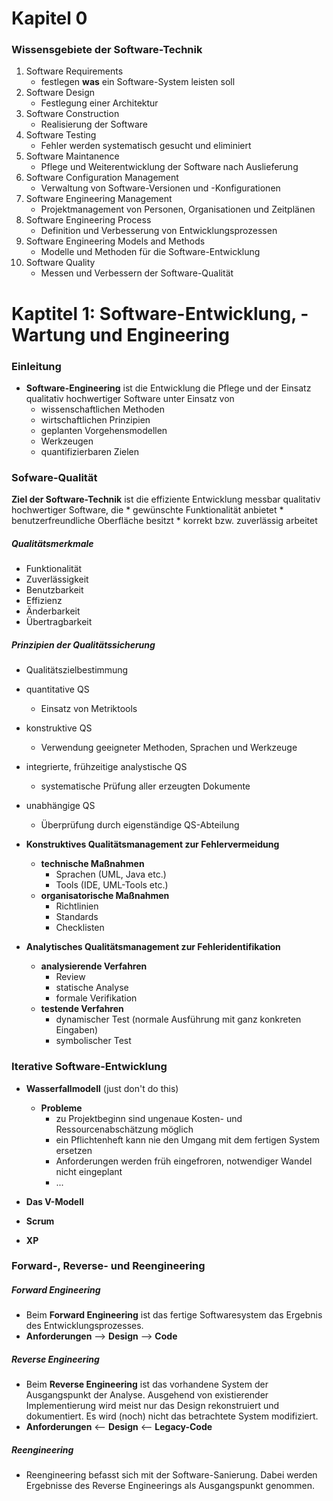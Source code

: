 # Kapitel 0

### Wissensgebiete der Software-Technik
1) Software Requirements
    * festlegen **was** ein Software-System leisten soll
2) Software Design
    * Festlegung einer Architektur
3) Software Construction
    * Realisierung der Software
4) Software Testing
    * Fehler werden systematisch gesucht und eliminiert
5) Software Maintanence
    * Pflege und Weiterentwicklung der Software nach Auslieferung
6) Software Configuration Management
    * Verwaltung von Software-Versionen und -Konfigurationen
7) Software Engineering Management
    * Projektmanagement von Personen, Organisationen und Zeitplänen
8) Software Engineering Process
    * Definition und Verbesserung von Entwicklungsprozessen
9) Software Engineering Models and Methods
    * Modelle und Methoden für die Software-Entwicklung
10) Software Quality
    * Messen und Verbessern der Software-Qualität

# Kaptitel 1: Software-Entwicklung, -Wartung und Engineering

### Einleitung

* **Software-Engineering** ist die Entwicklung die Pflege und der Einsatz qualitativ hochwertiger Software unter Einsatz von
    * wissenschaftlichen Methoden
    * wirtschaftlichen Prinzipien
    * geplanten Vorgehensmodellen
    * Werkzeugen
    * quantifizierbaren Zielen

### Sofware-Qualität

**Ziel der Software-Technik** ist die effiziente Entwicklung messbar qualitativ hochwertiger Software, die
    * gewünschte Funktionalität anbietet
    * benutzerfreundliche Oberfläche besitzt
    * korrekt bzw. zuverlässig arbeitet

##### Qualitätsmerkmale
* Funktionalität
* Zuverlässigkeit
* Benutzbarkeit
* Effizienz
* Änderbarkeit
* Übertragbarkeit

##### Prinzipien der Qualitätssicherung
* Qualitätszielbestimmung
* quantitative QS 
    * Einsatz von Metriktools
* konstruktive QS
    * Verwendung geeigneter Methoden, Sprachen und Werkzeuge
* integrierte, frühzeitige analystische QS
    * systematische Prüfung aller erzeugten Dokumente
* unabhängige QS
    * Überprüfung durch eigenständige QS-Abteilung

* **Konstruktives Qualitätsmanagement zur Fehlervermeidung**
    * **technische Maßnahmen**
        * Sprachen (UML, Java etc.)
        * Tools (IDE, UML-Tools etc.)
    * **organisatorische Maßnahmen**
        * Richtlinien
        * Standards
        * Checklisten

* **Analytisches Qualitätsmanagement zur Fehleridentifikation**
    * **analysierende Verfahren**
        * Review
        * statische Analyse
        * formale Verifikation
    * **testende Verfahren**
        * dynamischer Test (normale Ausführung mit ganz konkreten Eingaben)
        * symbolischer Test

### Iterative Software-Entwicklung

* **Wasserfallmodell** (just don't do this)
    * **Probleme**
        * zu Projektbeginn sind ungenaue Kosten- und Ressourcenabschätzung möglich
        * ein Pflichtenheft kann nie den Umgang mit dem fertigen System ersetzen
        * Anforderungen werden früh eingefroren, notwendiger Wandel nicht eingeplant
        * ...

* **Das V-Modell**

* **Scrum**

* **XP**

### Forward-, Reverse- und Reengineering

##### Forward Engineering

* Beim **Forward Engineering** ist das fertige Softwaresystem das Ergebnis des Entwicklungsprozesses.
* **Anforderungen** --> **Design** --> **Code**

##### Reverse Engineering
* Beim **Reverse Engineering** ist das vorhandene System der Ausgangspunkt der Analyse. Ausgehend von existierender Implementierung wird meist nur das Design rekonstruiert und dokumentiert. Es wird (noch) nicht das betrachtete System modifiziert.
* **Anforderungen** <-- **Design** <-- **Legacy-Code**

##### Reengineering
* Reengineering befasst sich mit der Software-Sanierung. Dabei werden Ergebnisse des Reverse Engineerings als Ausgangspunkt genommen.

